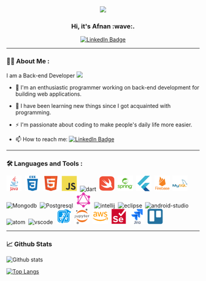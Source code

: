 <div id="header" align="center">
  <img src="https://media.giphy.com/media/3bc9YL28QWi3pYzi1p/giphy.gif" width="300"/>
</div>
<div id="hello" align="center">
  <h3>
    Hi, it's Afnan :wave:.
  </h3>
</div>
<div id="badges" align="center">
  <a href="https://www.linkedin.com/in/alzuairafnan/">
    <img src="https://img.shields.io/badge/LinkedIn-blue?style=for-the-badge&logo=linkedin&logoColor=white" alt="LinkedIn Badge" width="130"/>
  </a>
</div>

---

### :woman_technologist: About Me :
I am a Back-end Developer <img src="https://media.giphy.com/media/WUlplcMpOCEmTGBtBW/giphy.gif" width="30"> 

- :telescope: I'm an enthusiastic programmer working on back-end development for building web applications.

- :seedling: I have been learning new things since I got acquainted with programming.

- :zap: I'm passionate about coding to make people's daily life more easier.

- :mailbox: How to reach me: <a href="https://www.linkedin.com/in/alzuairafnan/">
    <img src="https://img.shields.io/badge/LinkedIn-blue?style=for-the-badge&logo=linkedin&logoColor=white" alt="LinkedIn Badge" width="70"/>
  </a>

---

### :hammer_and_wrench: Languages and Tools :
<div>
  <img src="https://github.com/devicons/devicon/blob/master/icons/java/java-original-wordmark.svg" title="Java" alt="Java" width="40" height="40"/>&nbsp;
  <img src="https://github.com/devicons/devicon/blob/master/icons/css3/css3-plain-wordmark.svg"  title="CSS3" alt="CSS" width="40" height="40"/>&nbsp;
  <img src="https://github.com/devicons/devicon/blob/master/icons/html5/html5-original.svg" title="HTML5" alt="HTML" width="40" height="40"/>&nbsp;
  <img src="https://github.com/devicons/devicon/blob/master/icons/javascript/javascript-original.svg" title="JavaScript" alt="JavaScript" width="40" height="40"/>&nbsp;
    <img src="https://github.com/yurijserrano/Github-Profile-Readme-Logos/blob/master/programming%20languages/dart.svg" title="dart" alt="dart" width="40" height="40"/>&nbsp;
      <img src="https://github.com/devicons/devicon/blob/master/icons/swift/swift-original.svg" title="swift" alt="swift" width="40" height="40"/>&nbsp;
    <img src="https://github.com/devicons/devicon/blob/master/icons/spring/spring-original-wordmark.svg" title="Spring" alt="Spring" width="40" height="40"/>&nbsp;
  <img src="https://github.com/devicons/devicon/blob/master/icons/flutter/flutter-original.svg" title="Flutter" alt="Flutter" width="40" height="40"/>&nbsp;
  <img src="https://github.com/devicons/devicon/blob/master/icons/firebase/firebase-plain-wordmark.svg" title="Firebase" alt="Firebase" width="40" height="40"/>&nbsp;
  <img src="https://github.com/devicons/devicon/blob/master/icons/mysql/mysql-original-wordmark.svg" title="MySQL"  alt="MySQL" width="40" height="40"/>&nbsp;
    <img src="https://github.com/yurijserrano/Github-Profile-Readme-Logos/blob/master/databases/mongodb.svg" title="Mongodb" alt="Mongodb" width="40" height="40"/>&nbsp;
    <img src="https://github.com/yurijserrano/Github-Profile-Readme-Logos/blob/master/databases/postgresql.svg" title="Postgresql" alt="Postgresql" width="40" height="40"/>&nbsp;
     <img src="https://github.com/devicons/devicon/blob/master/icons/graphql/graphql-plain.svg" title="graphql" alt="graphql" width="40" height="40"/>&nbsp;
    <img src="https://github.com/yurijserrano/Github-Profile-Readme-Logos/blob/master/ides/intellij.svg" title="intellij" alt="intellij" width="40" height="40"/>&nbsp;
      <img src="https://github.com/yurijserrano/Github-Profile-Readme-Logos/blob/master/ides/eclipse.svg" title="eclipse" alt="eclipse" width="40" height="40"/>&nbsp;
        <img src="https://github.com/yurijserrano/Github-Profile-Readme-Logos/blob/master/ides/android-studio.svg" title="android-studio" alt="android-studio" width="40" height="40"/>&nbsp;
          <img src="https://github.com/yurijserrano/Github-Profile-Readme-Logos/blob/master/text%20editors/atom.svg" title="atom" alt="atom" width="40" height="40"/>&nbsp;
          <img src="https://github.com/yurijserrano/Github-Profile-Readme-Logos/blob/master/text%20editors/vscode.svg" title="vscode" alt="vscode" width="40" height="40"/>&nbsp;
        <img src="https://github.com/devicons/devicon/blob/master/icons/xcode/xcode-plain.svg" title="xcode"  alt="xcode" width="40" height="40"/>&nbsp;
            <img src="https://github.com/devicons/devicon/blob/master/icons/jupyter/jupyter-original-wordmark.svg" title="jupyter" alt="jupyter" width="40" height="40"/>&nbsp;
  <img src="https://github.com/devicons/devicon/blob/master/icons/amazonwebservices/amazonwebservices-plain-wordmark.svg" title="AWS" alt="AWS" width="40" height="40"/>&nbsp;
    <img src="https://github.com/devicons/devicon/blob/master/icons/selenium/selenium-original.svg" title="selenium" alt="selenium" width="40" height="40"/>&nbsp;
    <img src="https://github.com/devicons/devicon/blob/master/icons/jira/jira-original-wordmark.svg" title="Jira"  alt="Jira" width="40" height="40"/>&nbsp;
      <img src="https://github.com/devicons/devicon/blob/master/icons/trello/trello-plain.svg" title="Trello"  alt="Trello" width="40" height="40"/>&nbsp;
</div>

---
### :chart_with_upwards_trend: Github Stats 
![Github stats](https://github-readme-stats.vercel.app/api?username=Afn4nz&theme=tokyonight&show_icons=true&count_private=true)

[![Top Langs](https://github-readme-stats.vercel.app/api/top-langs/?username=Afn4nz&theme=tokyonight&layout=compact)](https://github.com/yushi1007)
